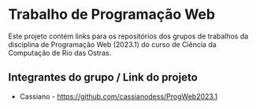 # Trabalho de Programação Web

Este projeto contém links para os repositórios dos grupos de trabalhos da disciplina de Programação Web (2023.1) do curso de Ciência da Computação de Rio das Ostras.

## Integrantes do grupo / Link do projeto

* Cassiano - https://github.com/cassianodess/ProgWeb2023.1
